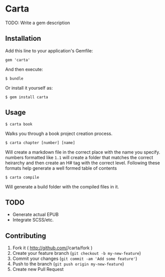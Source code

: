# Carta

TODO: Write a gem description

## Installation

Add this line to your application's Gemfile:

    gem 'carta'

And then execute:

    $ bundle

Or install it yourself as:

    $ gem install carta

## Usage

    $ carta book
Walks you through a book project creation process.

    $ carta chapter [number] [name]
Will create a markdown file in the correct place with the name you specify.
numbers formatted like `1.1` will create a folder that matches the correct heirarchy and then create an H# tag with the correct level. Following these formats help generate a well formed table of contents

    $ carta compile
Will generate a build folder with the compiled files in it.

## TODO
* Generate actual EPUB
* Integrate SCSS/etc.

## Contributing

1. Fork it ( http://github.com/<my-github-username>/carta/fork )
2. Create your feature branch (`git checkout -b my-new-feature`)
3. Commit your changes (`git commit -am 'Add some feature'`)
4. Push to the branch (`git push origin my-new-feature`)
5. Create new Pull Request
